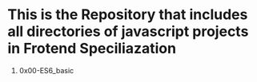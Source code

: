 # This is the Repository that includes all directories of javascript projects in Frotend Speciliazation

1. 0x00-ES6_basic
